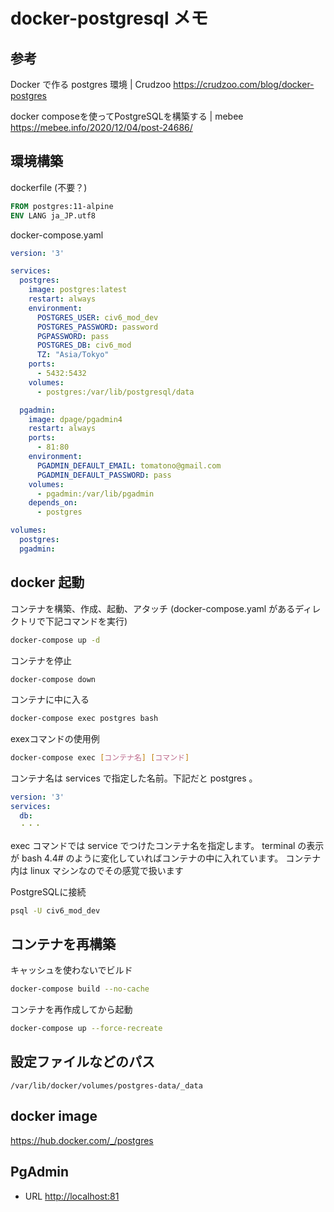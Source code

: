 # docker-postgresql メモ

## 参考

Docker で作る postgres 環境 | Crudzoo
<https://crudzoo.com/blog/docker-postgres>

docker composeを使ってPostgreSQLを構築する | mebee
<https://mebee.info/2020/12/04/post-24686/>

## 環境構築

dockerfile (不要？)

```dockerfile
FROM postgres:11-alpine
ENV LANG ja_JP.utf8
```

docker-compose.yaml

<!-- ```yaml
version: '3'
services:
  db:
    build: .
    ports:
      - 5433:5432
    environment:
      POSTGRES_USER: civ6_mod_dev
      POSTGRES_DB: civ6_mod
      POSTGRES_PASSWORD: pass
``` -->

```yaml
version: '3'

services:
  postgres:
    image: postgres:latest
    restart: always
    environment:
      POSTGRES_USER: civ6_mod_dev
      POSTGRES_PASSWORD: password
      PGPASSWORD: pass
      POSTGRES_DB: civ6_mod
      TZ: "Asia/Tokyo"
    ports:
      - 5432:5432
    volumes:
      - postgres:/var/lib/postgresql/data

  pgadmin:
    image: dpage/pgadmin4
    restart: always
    ports:
      - 81:80
    environment:
      PGADMIN_DEFAULT_EMAIL: tomatono@gmail.com
      PGADMIN_DEFAULT_PASSWORD: pass
    volumes:
      - pgadmin:/var/lib/pgadmin
    depends_on:
      - postgres

volumes:
  postgres:
  pgadmin:
```

## docker 起動

コンテナを構築、作成、起動、アタッチ
(docker-compose.yaml があるディレクトリで下記コマンドを実行)

```sh
docker-compose up -d
```

コンテナを停止

```sh
docker-compose down
```

コンテナに中に入る

```sh
docker-compose exec postgres bash
```

exexコマンドの使用例

```sh
docker-compose exec [コンテナ名] [コマンド]
```

コンテナ名は services で指定した名前。下記だと postgres 。

```yaml
version: '3'
services:
  db:
  ・・・
```

exec コマンドでは service でつけたコンテナ名を指定します。
terminal の表示が bash 4.4# のように変化していればコンテナの中に入れています。
コンテナ内は linux マシンなのでその感覚で扱います

PostgreSQLに接続

```sh
psql -U civ6_mod_dev
```

## コンテナを再構築

キャッシュを使わないでビルド

```sh
docker-compose build --no-cache
```

コンテナを再作成してから起動

```sh
docker-compose up --force-recreate
```

## 設定ファイルなどのパス

```path
/var/lib/docker/volumes/postgres-data/_data
```

## docker image

<https://hub.docker.com/_/postgres>

## PgAdmin

- URL
  <http://localhost:81>
